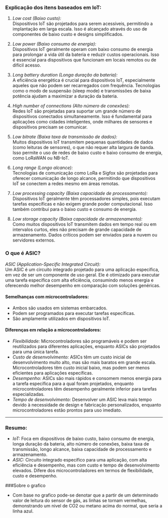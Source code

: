 ### Explicação dos itens baseados em IoT:

1. *Low cost (Baixo custo):*  
   Dispositivos IoT são projetados para serem acessíveis, permitindo a implantação em larga escala. Isso é alcançado através do uso de componentes de baixo custo e designs simplificados.

2. *Low power (Baixo consumo de energia):*  
   Dispositivos IoT geralmente operam com baixo consumo de energia para prolongar a vida útil da bateria e reduzir custos operacionais. Isso é essencial para dispositivos que funcionam em locais remotos ou de difícil acesso.

3. *Long battery duration (Longa duração da bateria):*  
   A eficiência energética é crucial para dispositivos IoT, especialmente aqueles que não podem ser recarregados com frequência. Tecnologias como o modo de suspensão (sleep mode) e transmissões de baixa potência ajudam a maximizar a duração da bateria.

4. *High number of connections (Alto número de conexões):*  
   Redes IoT são projetadas para suportar um grande número de dispositivos conectados simultaneamente. Isso é fundamental para aplicações como cidades inteligentes, onde milhares de sensores e dispositivos precisam se comunicar.

5. *Low bitrate (Baixa taxa de transmissão de dados):*  
   Muitos dispositivos IoT transmitem pequenas quantidades de dados (como leituras de sensores), o que não requer alta largura de banda. Isso permite o uso de redes de baixo custo e baixo consumo de energia, como LoRaWAN ou NB-IoT.

6. *Long range (Longo alcance):*  
   Tecnologias de comunicação como LoRa e Sigfox são projetadas para oferecer comunicação de longo alcance, permitindo que dispositivos IoT se conectem a redes mesmo em áreas remotas.

7. *Low processing capacity (Baixa capacidade de processamento):*  
   Dispositivos IoT geralmente têm processadores simples, pois executam tarefas específicas e não exigem grande poder computacional. Isso também contribui para o baixo custo e consumo de energia.

8. *Low storage capacity (Baixa capacidade de armazenamento):*  
   Como muitos dispositivos IoT transmitem dados em tempo real ou em intervalos curtos, eles não precisam de grande capacidade de armazenamento. Dados críticos podem ser enviados para a nuvem ou servidores externos.



### O que é ASIC?

*ASIC (Application-Specific Integrated Circuit):*  
Um ASIC é um circuito integrado projetado para uma aplicação específica, em vez de ser um componente de uso geral. Ele é otimizado para executar uma tarefa específica com alta eficiência, consumindo menos energia e oferecendo melhor desempenho em comparação com soluções genéricas.

#### Semelhanças com microcontroladores:
- Ambos são usados em sistemas embarcados.
- Podem ser programados para executar tarefas específicas.
- São amplamente utilizados em dispositivos IoT.

#### Diferenças em relação a microcontroladores:
- *Flexibilidade:* Microcontroladores são programáveis e podem ser reutilizados para diferentes aplicações, enquanto ASICs são projetados para uma única tarefa.
- *Custo de desenvolvimento:* ASICs têm um custo inicial de desenvolvimento muito alto, mas são mais baratos em grande escala. Microcontroladores têm custo inicial baixo, mas podem ser menos eficientes para aplicações específicas.
- *Desempenho:* ASICs são mais rápidos e consomem menos energia para a tarefa específica para a qual foram projetados, enquanto microcontroladores têm desempenho geralmente inferior para tarefas especializadas.
- *Tempo de desenvolvimento:* Desenvolver um ASIC leva mais tempo devido à necessidade de design e fabricação personalizados, enquanto microcontroladores estão prontos para uso imediato.

---

### Resumo:
- *IoT:* Foca em dispositivos de baixo custo, baixo consumo de energia, longa duração da bateria, alto número de conexões, baixa taxa de transmissão, longo alcance, baixa capacidade de processamento e armazenamento.
- *ASIC:* Circuito integrado específico para uma aplicação, com alta eficiência e desempenho, mas com custo e tempo de desenvolvimento elevados. Difere dos microcontroladores em termos de flexibilidade, custo e desempenho.

###Sobre o grafico

- Com base no grafico pode-se denotar que a partir de um determinado valor de leitura do sensor de gás, as linhas se tornam vermelhas, demonstrando um nivel de CO2 ou metano acima do normal, que seria a linha azul.